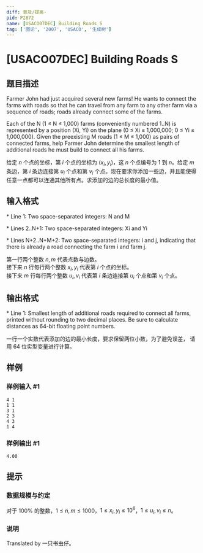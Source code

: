 ```yaml
---
diff: 普及/提高-
pid: P2872
name: [USACO07DEC] Building Roads S
tag: ['图论', '2007', 'USACO', '生成树']
---
```

# [USACO07DEC] Building Roads S
## 题目描述

Farmer John had just acquired several new farms! He wants to connect the farms with roads so that he can travel from any farm to any other farm via a sequence of roads; roads already connect some of the farms.

Each of the N (1 ≤ N ≤ 1,000) farms (conveniently numbered 1..N) is represented by a position (Xi, Yi) on the plane (0 ≤ Xi ≤ 1,000,000; 0 ≤ Yi ≤ 1,000,000). Given the preexisting M roads (1 ≤ M ≤ 1,000) as pairs of connected farms, help Farmer John determine the smallest length of additional roads he must build to connect all his farms.

给定 $n$ 个点的坐标，第 $i$ 个点的坐标为 $(x_i,y_i)$，这 $n$ 个点编号为 $1$ 到 $n$。给定 $m$ 条边，第 $i$ 条边连接第 $u_i$ 个点和第 $v_i$ 个点。现在要求你添加一些边，并且能使得任意一点都可以连通其他所有点。求添加的边的总长度的最小值。

## 输入格式

\* Line 1: Two space-separated integers: N and M

\* Lines 2..N+1: Two space-separated integers: Xi and Yi

\* Lines N+2..N+M+2: Two space-separated integers: i and j, indicating that there is already a road connecting the farm i and farm j.

第一行两个整数 $n,m$ 代表点数与边数。   
接下来 $n$ 行每行两个整数 $x_i,y_i$ 代表第 $i$ 个点的坐标。   
接下来 $m$ 行每行两个整数 $u_i,v_i$ 代表第 $i$ 条边连接第 $u_i$ 个点和第 $v_i$ 个点。

## 输出格式

\* Line 1: Smallest length of additional roads required to connect all farms, printed without rounding to two decimal places. Be sure to calculate distances as 64-bit floating point numbers.

一行一个实数代表添加的边的最小长度，要求保留两位小数，为了避免误差， 请用 $64$ 位实型变量进行计算。

## 样例

### 样例输入 #1
```
4 1
1 1
3 1
2 3
4 3
1 4
```
### 样例输出 #1
```
4.00
```
## 提示

### 数据规模与约定

对于 $100\%$ 的整数，$1 \le n,m \le 1000$，$1 \le x_i,y_i \le 10^6$，$1 \le u_i,v_i \le n$。

### 说明

Translated by 一只书虫仔。
